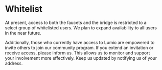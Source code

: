 # Whitelist

At present, access to both the faucets and the bridge is restricted to a select group of whitelisted users. We plan to expand availability to all users in the near future.

Additionally, those who currently have access to Lumio are empowered to invite others to join our community program. If you extend an invitation or receive access, please inform us. This allows us to monitor and support your involvement more effectively. Keep us updated by notifying us of your address.
